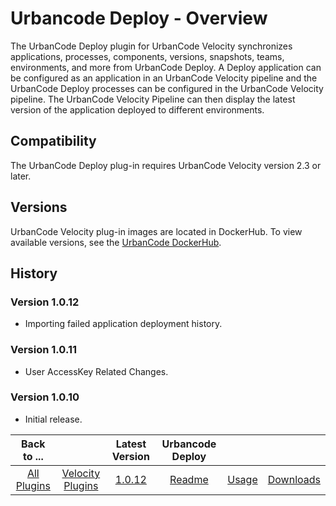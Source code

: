 
# Urbancode Deploy - Overview

The UrbanCode Deploy plugin for UrbanCode Velocity synchronizes applications, processes, components, versions, snapshots, teams, environments, and more from UrbanCode Deploy. A Deploy application can be configured as an application in an UrbanCode Velocity pipeline and the UrbanCode Deploy processes can be configured in the UrbanCode Velocity pipeline. The UrbanCode Velocity Pipeline can then display the latest version of the application deployed to different environments.

## Compatibility

The UrbanCode Deploy plug-in requires UrbanCode Velocity version 2.3 or later.

## Versions

UrbanCode Velocity plug-in images are located in DockerHub. To view available versions, see the [UrbanCode DockerHub](https://hub.docker.com/r/urbancode/ucv-ext-ucd/tags).

## History

### Version 1.0.12

* Importing failed application deployment history.

### Version 1.0.11

* User AccessKey Related Changes.

### Version 1.0.10

* Initial release.


|Back to ...||Latest Version|Urbancode Deploy |||
| :---: | :---: | :---: | :---: | :---: | :---: |
|[All Plugins](../../index.md)|[Velocity Plugins](../README.md)|[1.0.12](https://github.com/UrbanCode/IBM-UCV-PLUGINS/raw/main/files/ucv-ext-ucd/ucv-ext-ucd:1.0.12.tar)|[Readme](README.md)|[Usage](usage.md)|[Downloads](downloads.md)|
